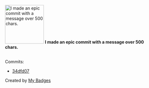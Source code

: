 <img src="https://my-badges.github.io/my-badges/epic-commit.png" alt="I made an epic commit with a message over 500 chars." title="I made an epic commit with a message over 500 chars." width="128">
<strong>I made an epic commit with a message over 500 chars.</strong>
<br><br>

Commits:

- <a href="https://github.com/NCherfaoui/prepa-competences-site/commit/34dfd07f0592a659dd35cd8798164c6d1682c81b">34dfd07</a>


Created by <a href="https://github.com/my-badges/my-badges">My Badges</a>